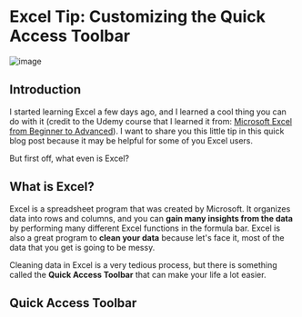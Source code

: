 # Excel Tip: Customizing the Quick Access Toolbar

![image](https://user-images.githubusercontent.com/112503726/206978775-a6705988-c97a-458c-9488-77266bd8078a.png)

## Introduction
I started learning Excel a few days ago, and I learned a cool thing you can do with it (credit to the Udemy course that I learned it from: [Microsoft Excel from Beginner to Advanced](https://www.udemy.com/course/microsoft-excel-2013-from-beginner-to-advanced-and-beyond/)). I want to share you this little tip in this quick blog post because it may be helpful for some of you Excel users. 

But first off, what even is Excel?

## What is Excel?
Excel is a spreadsheet program that was created by Microsoft. It organizes data into rows and columns, and you can **gain many insights from the data** by performing many different Excel functions in the formula bar. Excel is also a great program to **clean your data** because let's face it, most of the data that you get is going to be messy.

Cleaning data in Excel is a very tedious process, but there is something called the **Quick Access Toolbar** that can make your life a lot easier.

## Quick Access Toolbar
